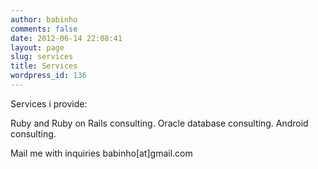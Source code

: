 ```yaml
---
author: babinho
comments: false
date: 2012-06-14 22:08:41
layout: page
slug: services
title: Services
wordpress_id: 136
---
```


Services i provide:

Ruby and Ruby on Rails consulting.
Oracle database consulting.
Android consulting.

Mail me with inquiries babinho[at]gmail.com
